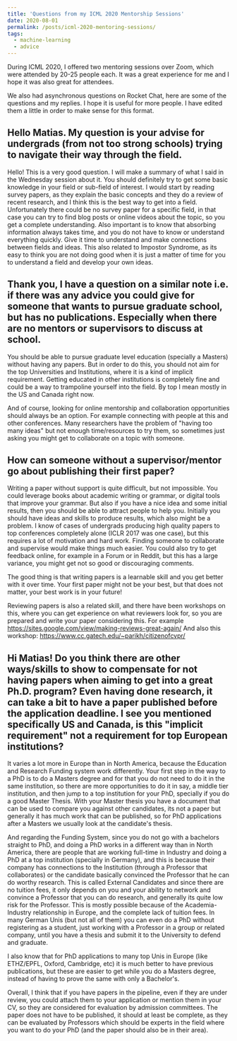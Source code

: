 ```yaml
---
title: 'Questions from my ICML 2020 Mentorship Sessions'
date: 2020-08-01
permalink: /posts/icml-2020-mentoring-sessions/
tags:
  - machine-learning
  - advice
---
```


During ICML 2020, I offered two mentoring sessions over Zoom, which were attended by 20-25 people each. It was a great experience for me and I hope it was also great for attendees.

We also had asynchronous questions on Rocket Chat, here are some of the questions and my replies. I hope it is useful for more people. I have edited them a little in order to make sense for this format.

##  Hello Matias. My question is your advise for undergrads (from not too strong schools) trying to navigate their way through the field.

Hello! This is a very good question. I will make a summary of what I said in the Wednesday session about it. You should definitely try to get some basic knowledge in your field or sub-field of interest. I would start by reading survey papers, as they explain the basic concepts and they do a review of recent research, and I think this is the best way to get into a field. Unfortunately there could be no survey paper for a specific field, in that case you can try to find blog posts or online videos about the topic, so you get a complete understanding.
Also important is to know that absorbing information always takes time, and you do not have to know or understand everything quickly. Give it time to understand and make connections between fields and ideas. This also related to Impostor Syndrome, as its easy to think you are not doing good when it is just a matter of time for you to understand a field and develop your own ideas.



## Thank you, I have a question on a similar note i.e. if there was any advice you could give for someone that wants to pursue graduate school, but has no publications. Especially when there are no mentors or supervisors to discuss at school.

You should be able to pursue graduate level education (specially a Masters) without having any papers. But in order to do this, you should not aim for the top Universities and Institutions, where it is a kind of implicit requirement. Getting educated in other institutions is completely fine and could be a way to trampoline yourself into the field. By top I mean mostly in the US and Canada right now.

And of course, looking for online mentorship and collaboration opportunities should always be an option. For example connecting with people at this and other conferences.
Many researchers have the problem of "having too many ideas" but not enough time/resources to try them, so sometimes just asking you might get to collaborate on a topic with someone.


## How can someone without a supervisor/mentor go about publishing their first paper?

Writing a paper without support is quite difficult, but not impossible. You could leverage books about academic writing or grammar, or digital tools that improve your grammar. But also if you have a nice idea and some initial results, then you should be able to attract people to help you.
Initially you should have ideas and skills to produce results, which also might be a problem. I know of cases of undergrads producing high quality papers to top conferences completely alone (ICLR 2017 was one case), but this requires a lot of motivation and hard work.
Finding someone to collaborate and supervise would make things much easier. You could also try to get feedback online, for example in a Forum or in Reddit, but this has a large variance, you might get not so good or discouraging comments.

The good thing is that writing papers is a learnable skill and you get better with it over time. Your first paper might not be your best, but that does not matter, your best work is in your future!

Reviewing papers is also a related skill, and there have been workshops on this, where you can get experience on what reviewers look for, so you are prepared and write your paper considering this. For example https://sites.google.com/view/making-reviews-great-again/ And also this workshop: https://www.cc.gatech.edu/~parikh/citizenofcvpr/


## Hi Matias! Do you think there are other ways/skills to show to compensate for not having papers when aiming to get into a great Ph.D. program? Even having done research, it can take a bit to have a paper published before the application deadline. I see you mentioned specifically US and Canada, is this "implicit requirement" not a requirement for top European institutions?

It varies a lot more in Europe than in North America, because the Education and Research Funding system work differently. Your first step in the way to a PhD is to do a Masters degree and for that you do not need to do it in the same institution, so there are more opportunities to do it in say, a middle tier institution, and then jump to a top institution for your PhD, specially if you do a good Master Thesis. With your Master thesis you have a document that can be used to compare you against other candidates, its not a paper but generally it has much work that can be published, so for PhD applications after a Masters we usually look at the candidate's thesis.

And regarding the Funding System, since you do not go with a bachelors straight to PhD, and doing a PhD works in a different way than in North America, there are people that are working full-time in Industry and doing a PhD at a top institution (specially in Germany), and this is because their company has connections to the Institution (through a Professor that collaborates) or the candidate basically convinced the Professor that he can do worthy research. This is called External Candidates and since there are no tuition fees, it only depends on you and your ability to network and convince a Professor that you can do research, and generally its quite low risk for the Professor.
This is mostly possible because of the Academia-Industry relationship in Europe, and the complete lack of tuition fees. In many German Unis (but not all of them) you can even do a PhD without registering as a student, just working with a Professor in a group or related company, until you have a thesis and submit it to the University to defend and graduate.

I also know that for PhD applications to many top Unis in Europe (like ETHZ/EPFL, Oxford, Cambridge, etc) it is much better to have previous publications, but these are easier to get while you do a Masters degree, instead of having to prove the same with only a Bachelor's.

Overall, I think that if you have papers in the pipeline, even if they are under review, you could attach them to your application or mention them in your CV, so they are considered for evaluation by admission committees. The paper does not have to be published, it should at least be complete, as they can be evaluated by Professors which should be experts in the field where you want to do your PhD (and the paper should also be in their area).
